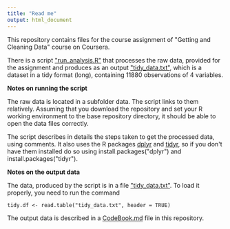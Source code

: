 ```yaml
---
title: "Read me"
output: html_document
---
```


This repository contains files for the course assignment of "Getting and Cleaning Data" course on Coursera. 

There is a script ["run_analysis.R"](run_analysis.R) that processes the raw data, provided for the assignment and produces as an output ["tidy_data.txt"](tidy_data.txt), which is a dataset in a tidy format (long), containing 11880 observations of 4 variables.

__Notes on running the script__

The raw data is located in a subfolder data. The script links to them relatively. Assuming that you download the repository and set your R working environment to the base repository directory, it should be able to open the data files correctly.

The script describes in details the steps taken to get the processed data, using comments. It also uses the R packages [dplyr](https://cran.r-project.org/web/packages/dplyr/) and [tidyr](https://cran.r-project.org/web/packages/tidyr/index.html), so if you don't have them installed do so using install.packages("dplyr") and install.packages("tidyr").


__Notes on the output data__

The data, produced by the script is in a file ["tidy_data.txt"](tidy_data.txt). To load it properly, you need to run the command 

```{r, results = 'hide'}
tidy.df <- read.table("tidy_data.txt", header = TRUE)
```

The output data is described in a [CodeBook.md](CodeBook.md) file in this repository.

